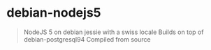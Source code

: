 # debian-nodejs5
> NodeJS 5 on debian jessie with a swiss locale
> Builds on top of debian-postgresql94
> Compiled from source
